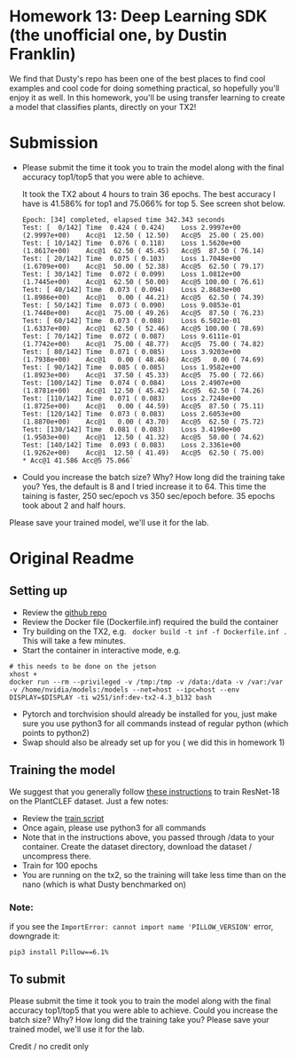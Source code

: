 # Homework 13: Deep Learning SDK (the unofficial one, by Dustin Franklin)

We find that Dusty's repo has been one of the best places to find cool examples and cool code for doing something practical, so hopefully you'll enjoy it as well.  In this homework, you'll be using transfer learning to create a model that classifies plants, directly on your TX2!

# Submission

* Please submit the time it took you to train the model along with the final accuracy top1/top5 that you were able to achieve. 

    It took the TX2 about 4 hours to train 36 epochs. The best accuracy I have is 41.586% for top1 and 75.066% for top 5. See screen shot below. 

    ```
    Epoch: [34] completed, elapsed time 342.343 seconds
    Test: [  0/142]	Time  0.424 ( 0.424)	Loss 2.9997e+00 (2.9997e+00)	Acc@1  12.50 ( 12.50)	Acc@5  25.00 ( 25.00)
    Test: [ 10/142]	Time  0.076 ( 0.118)	Loss 1.5620e+00 (1.8617e+00)	Acc@1  62.50 ( 45.45)	Acc@5  87.50 ( 76.14)
    Test: [ 20/142]	Time  0.075 ( 0.103)	Loss 1.7048e+00 (1.6709e+00)	Acc@1  50.00 ( 52.38)	Acc@5  62.50 ( 79.17)
    Test: [ 30/142]	Time  0.072 ( 0.099)	Loss 1.0812e+00 (1.7445e+00)	Acc@1  62.50 ( 50.00)	Acc@5 100.00 ( 76.61)
    Test: [ 40/142]	Time  0.073 ( 0.094)	Loss 2.8683e+00 (1.8986e+00)	Acc@1   0.00 ( 44.21)	Acc@5  62.50 ( 74.39)
    Test: [ 50/142]	Time  0.073 ( 0.090)	Loss 9.0853e-01 (1.7440e+00)	Acc@1  75.00 ( 49.26)	Acc@5  87.50 ( 76.23)
    Test: [ 60/142]	Time  0.073 ( 0.088)	Loss 6.5021e-01 (1.6337e+00)	Acc@1  62.50 ( 52.46)	Acc@5 100.00 ( 78.69)
    Test: [ 70/142]	Time  0.072 ( 0.087)	Loss 9.6111e-01 (1.7742e+00)	Acc@1  75.00 ( 48.77)	Acc@5  75.00 ( 74.82)
    Test: [ 80/142]	Time  0.071 ( 0.085)	Loss 3.9203e+00 (1.7938e+00)	Acc@1   0.00 ( 48.46)	Acc@5   0.00 ( 74.69)
    Test: [ 90/142]	Time  0.085 ( 0.085)	Loss 1.9582e+00 (1.8923e+00)	Acc@1  37.50 ( 45.33)	Acc@5  75.00 ( 72.66)
    Test: [100/142]	Time  0.074 ( 0.084)	Loss 2.4907e+00 (1.8781e+00)	Acc@1  12.50 ( 45.42)	Acc@5  62.50 ( 74.26)
    Test: [110/142]	Time  0.071 ( 0.083)	Loss 2.7248e+00 (1.8725e+00)	Acc@1   0.00 ( 44.59)	Acc@5  87.50 ( 75.11)
    Test: [120/142]	Time  0.073 ( 0.083)	Loss 2.6053e+00 (1.8870e+00)	Acc@1   0.00 ( 43.70)	Acc@5  62.50 ( 75.72)
    Test: [130/142]	Time  0.081 ( 0.083)	Loss 3.4190e+00 (1.9503e+00)	Acc@1  12.50 ( 41.32)	Acc@5  50.00 ( 74.62)
    Test: [140/142]	Time  0.093 ( 0.083)	Loss 2.3361e+00 (1.9262e+00)	Acc@1  12.50 ( 41.49)	Acc@5  62.50 ( 75.00)
    * Acc@1 41.586 Acc@5 75.066`
    ```

* Could you increase the batch size? Why? How long did the training take you? 
    Yes, the default is 8 and I tried increase it to 64. This time the taining is faster, 250 sec/epoch vs 350 sec/epoch before. 35 epochs took about 2 and half hours. 

Please save your trained model, we'll use it for the lab.

# Original Readme
## Setting up

* Review the [github repo](https://github.com/dusty-nv/jetson-inference)
* Review the Docker file (Dockerfile.inf) required the build the container
* Try building on the TX2, e.g. ``` docker build -t inf -f Dockerfile.inf .``` This will take a few minutes.
* Start the container in interactive mode, e.g.
```
# this needs to be done on the jetson
xhost +
docker run --rm --privileged -v /tmp:/tmp -v /data:/data -v /var:/var -v /home/nvidia/models:/models --net=host --ipc=host --env DISPLAY=$DISPLAY -ti w251/inf:dev-tx2-4.3_b132 bash
```
* Pytorch and torchvision should already be installed for you, just make sure you use python3 for all commands instead of regular python (which points to python2)
* Swap should also be already set up for you ( we did this in homework 1)

## Training the model
We suggest that you generally follow [these instructions](https://github.com/dusty-nv/jetson-inference/blob/master/docs/pytorch-plants.md) to train ResNet-18 on the PlantCLEF dataset.  Just a few notes:
* Review the [train script](https://github.com/dusty-nv/pytorch-imagenet/blob/master/train.py)
* Once again, please use python3 for all commands
* Note that in the instructions above, you passed through /data to your container.  Create the dataset directory, download the dataset / uncompress there.
* Train for 100 epochs
* You are running on the tx2, so the training will take less time than on the nano (which is what Dusty benchmarked on)

### Note:
if you see the ```ImportError: cannot import name 'PILLOW_VERSION'``` error, downgrade it:
```
pip3 install Pillow==6.1%
```
## To submit
Please submit the time it took you to train the model along with the final accuracy top1/top5 that you were able to achieve. Could you increase the batch size? Why? How long did the training take you? Please save your trained model, we'll use it for the lab.


Credit / no credit only
